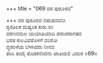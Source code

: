 +++
title = "069 ವರ ಪುರೂರವ"

+++
ವರ ಪುರೂರವ ನಹುಷನವನೀ  
ಶ್ವರತಿಲಕ ದುಷ್ಯಂತ ಕುರು ಸಂ  
ವರಣನಮಲ ಯಯಾತಿಯಾದಿ ಪರಂಪರಾಗತದ  
ಭರತ ಕುಲವಿದರೊಳಗೆ ವಂಶೋ  
ದ್ಧರರಿಳೆಯ ಬೆಳಗಿದರು ನೀನವ  
ತರಿಸಿ ತಂದೈ ತೊಡಕನೆಂದನು ಖಾತಿಯಲಿ ವಿದುರ     ॥69॥